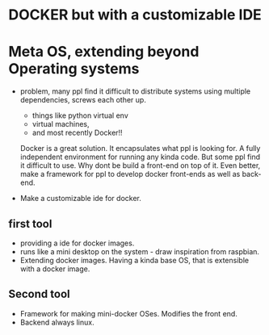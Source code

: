 # DOCKER but with a customizable IDE

# Meta OS, extending beyond Operating systems

- problem, many ppl find it difficult to distribute systems using multiple dependencies, screws each other up.

  - things like python virtual env
  - virtual machines,
  - and most recently Docker!!

  Docker is a great solution. It encapsulates what ppl is looking for. A fully independent environment for running any kinda code. But some ppl find it difficult to use. Why dont be build a front-end on top of it. Even better, make a framework for ppl to develop docker front-ends as well as back-end.


- Make a customizable ide for docker. 



## first tool

- providing a ide for docker images.
- runs like a mini desktop on the system - draw inspiration from raspbian.
- Extending docker images. Having a kinda base OS, that is extensible with a docker image. 

## Second tool

- Framework for making mini-docker OSes. Modifies the front end. 
- Backend always linux.